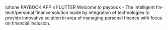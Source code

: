 iphone PAYBOOK APP x FLUTTER
Welcome to paybook - The  intelligent  fin-tech/personal  finance  solution  made  by  integration  of  technologies  to  provide  innovative  solution  in  area  of  managing  personal  finance with focus on financial inclusion.